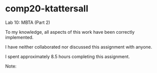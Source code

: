 # comp20-ktattersall

Lab 10: MBTA (Part 2)

To my knowledge, all aspects of this work have been correctly implemented.

I have neither collaborated nor discussed this assignment with anyone.

I spent approximately 8.5 hours completing this assignment.


Note: